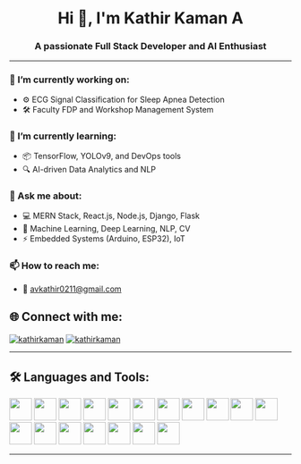 <h1 align="center">Hi 👋, I'm Kathir Kaman A</h1>
<h3 align="center">A passionate Full Stack Developer and AI Enthusiast </h3>

---

### 🔭 I’m currently working on:
- ⚙️ ECG Signal Classification for Sleep Apnea Detection  
- 🛠️ Faculty FDP and Workshop Management System

### 🌱 I’m currently learning:
- 📦 TensorFlow, YOLOv9, and DevOps tools  
- 🔍 AI-driven Data Analytics and NLP

### 💬 Ask me about:
- 💻 MERN Stack, React.js, Node.js, Django, Flask  
- 🤖 Machine Learning, Deep Learning, NLP, CV  
- ⚡ Embedded Systems (Arduino, ESP32), IoT

### 📫 How to reach me:
- 📧 avkathir0211@gmail.com 



## 🌐 Connect with me:

<p align="left">
<a href="https://github.com/kathir02" target="blank"><img align="center" src="https://img.shields.io/badge/GitHub-%2312100E.svg?&style=for-the-badge&logo=github&logoColor=white" alt="kathirkaman" /></a>
<a href="https://www.linkedin.com/in/Kathir02" target="blank"><img align="center" src="https://img.shields.io/badge/LinkedIn-blue.svg?&style=for-the-badge&logo=linkedin&logoColor=white" alt="kathirkaman" /></a>
</p>

---

## 🛠️ Languages and Tools:

<p align="left">
  <img src="https://cdn.jsdelivr.net/gh/devicons/devicon/icons/javascript/javascript-original.svg" width="40" height="40"/>
  <img src="https://cdn.jsdelivr.net/gh/devicons/devicon/icons/react/react-original.svg" width="40" height="40"/>
  <img src="https://cdn.jsdelivr.net/gh/devicons/devicon/icons/nodejs/nodejs-original.svg" width="40" height="40"/>
  <img src="https://cdn.jsdelivr.net/gh/devicons/devicon/icons/express/express-original.svg" width="40" height="40"/>
  <img src="https://cdn.jsdelivr.net/gh/devicons/devicon/icons/mongodb/mongodb-original.svg" width="40" height="40"/>
  <img src="https://cdn.jsdelivr.net/gh/devicons/devicon/icons/python/python-original.svg" width="40" height="40"/>
  <img src="https://cdn.jsdelivr.net/gh/devicons/devicon/icons/java/java-original.svg" width="40" height="40"/>
  <img src="https://cdn.jsdelivr.net/gh/devicons/devicon/icons/cplusplus/cplusplus-original.svg" width="40" height="40"/>
  <img src="https://cdn.jsdelivr.net/gh/devicons/devicon/icons/c/c-original.svg" width="40" height="40"/>
  <img src="https://cdn.jsdelivr.net/gh/devicons/devicon/icons/flask/flask-original.svg" width="40" height="40"/>
  <img src="https://cdn.jsdelivr.net/gh/devicons/devicon/icons/django/django-plain.svg" width="40" height="40"/>
  <img src="https://cdn.jsdelivr.net/gh/devicons/devicon/icons/mysql/mysql-original.svg" width="40" height="40"/>
  <img src="https://cdn.jsdelivr.net/gh/devicons/devicon/icons/postgresql/postgresql-original.svg" width="40" height="40"/>
  <img src="https://cdn.jsdelivr.net/gh/devicons/devicon/icons/html5/html5-original.svg" width="40" height="40"/>
  <img src="https://cdn.jsdelivr.net/gh/devicons/devicon/icons/css3/css3-original.svg" width="40" height="40"/>
  <img src="https://cdn.jsdelivr.net/gh/devicons/devicon/icons/tensorflow/tensorflow-original.svg" width="40" height="40"/>
  <img src="https://cdn.jsdelivr.net/gh/devicons/devicon/icons/linux/linux-original.svg" width="40" height="40"/>
  <img src="https://cdn.jsdelivr.net/gh/devicons/devicon/icons/arduino/arduino-original.svg" width="40" height="40"/>
</p>

---

